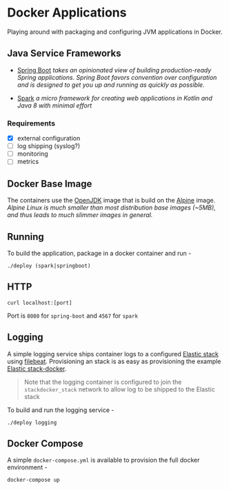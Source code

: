 # Docker Applications

Playing around with packaging and configuring JVM applications in Docker.

## Java Service Frameworks

- [Spring Boot](https://projects.spring.io/spring-boot/) _takes an opinionated view of building production-ready Spring applications. Spring Boot favors convention over configuration and is designed to get you up and running as quickly as possible._

- [Spark](http://sparkjava.com/) _a micro framework for creating web applications in Kotlin and Java 8 with minimal effort_

### Requirements

- [x] external configuration
- [ ] log shipping (syslog?)
- [ ] monitoring
- [ ] metrics

## Docker Base Image

The containers use the [OpenJDK](https://hub.docker.com/\_/openjdk/) image that is build on the [Alpine](https://hub.docker.com/\_/alpine/) image. _Alpine Linux is much smaller than most distribution base images (~5MB), and thus leads to much slimmer images in general._

## Running

To build the application, package in a docker container and run -

```console
./deploy (spark|springboot)
```

## HTTP

```console
curl localhost:[port]
```

Port is `8080` for `spring-boot` and `4567` for `spark`

## Logging

A simple logging service ships container logs to a configured [Elastic stack](https://www.elastic.co/) using [filebeat](https://www.elastic.co/products/beats/filebeat). Provisioning an stack is as easy as provisioning the example [Elastic stack-docker](https://github.com/elastic/stack-docker).

> Note that the logging container is configured to join the `stackdocker_stack`
> network to allow log to be shipped to the Elastic stack

To build and run the logging service -

```console
./deploy logging
```

## Docker Compose

A simple `docker-compose.yml` is available to provision the full docker environment -

```console
docker-compose up
```
